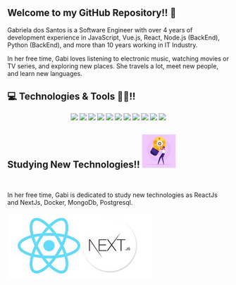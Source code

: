 

## Welcome to my GitHub Repository!! 👋

<p>Gabriela dos Santos is a Software Engineer with over 4 years of development experience in JavaScript, Vue.js, React, Node.js (BackEnd), Python (BackEnd), and more than 10 years working in IT Industry.</p>


<p>In her free time, Gabi loves listening to electronic music, watching movies or TV series, and exploring new places. She travels a lot, meet new people, and learn new languages. </p>

## 💻 Technologies & Tools 👩‍💻!! 
<p align="center" dir="auto">
<a target="_blank" rel="noopener noreferrer nofollow" href="https://camo.githubusercontent.com/21224bede9c5a991c6b1eb511188b596949316cb4e0f791200d11837bd0b182a/68747470733a2f2f696d672e736869656c64732e696f2f62616467652f6a6176617363726970742d2532334637444631452e7376673f267374796c653d666f722d7468652d6261646765266c6f676f3d6a617661736372697074266c6f676f436f6c6f723d626c61636b"><img src="https://camo.githubusercontent.com/21224bede9c5a991c6b1eb511188b596949316cb4e0f791200d11837bd0b182a/68747470733a2f2f696d672e736869656c64732e696f2f62616467652f6a6176617363726970742d2532334637444631452e7376673f267374796c653d666f722d7468652d6261646765266c6f676f3d6a617661736372697074266c6f676f436f6c6f723d626c61636b" height="25" data-canonical-src="https://img.shields.io/badge/javascript-%23F7DF1E.svg?&amp;style=for-the-badge&amp;logo=javascript&amp;logoColor=black" style="max-width: 100%;"></a>
<a target="_blank" rel="noopener noreferrer nofollow" href="https://camo.githubusercontent.com/b53069b621e43488642f5e5569a9c2314540b0bb7f54702f0195db427e95e4d9/68747470733a2f2f696d672e736869656c64732e696f2f62616467652f747970657363726970742532302d2532333030374143432e7376673f267374796c653d666f722d7468652d6261646765266c6f676f3d74797065736372697074266c6f676f436f6c6f723d7768697465"><img src="https://camo.githubusercontent.com/b53069b621e43488642f5e5569a9c2314540b0bb7f54702f0195db427e95e4d9/68747470733a2f2f696d672e736869656c64732e696f2f62616467652f747970657363726970742532302d2532333030374143432e7376673f267374796c653d666f722d7468652d6261646765266c6f676f3d74797065736372697074266c6f676f436f6c6f723d7768697465" height="25" data-canonical-src="https://img.shields.io/badge/typescript%20-%23007ACC.svg?&amp;style=for-the-badge&amp;logo=typescript&amp;logoColor=white" style="max-width: 100%;"></a>
<a target="_blank" rel="noopener noreferrer nofollow" href="https://camo.githubusercontent.com/8abf394d554d29281c2468c7ee94af4d622060ab1125f28e46ec034fab03ddfb/68747470733a2f2f696d672e736869656c64732e696f2f62616467652f6e6f64652e6a732532302d2532333433383533442e7376673f267374796c653d666f722d7468652d6261646765266c6f676f3d6e6f64652e6a73266c6f676f436f6c6f723d7768697465"><img src="https://camo.githubusercontent.com/8abf394d554d29281c2468c7ee94af4d622060ab1125f28e46ec034fab03ddfb/68747470733a2f2f696d672e736869656c64732e696f2f62616467652f6e6f64652e6a732532302d2532333433383533442e7376673f267374796c653d666f722d7468652d6261646765266c6f676f3d6e6f64652e6a73266c6f676f436f6c6f723d7768697465" height="25" data-canonical-src="https://img.shields.io/badge/node.js%20-%2343853D.svg?&amp;style=for-the-badge&amp;logo=node.js&amp;logoColor=white" style="max-width: 100%;"></a>
<a target="_blank" rel="noopener noreferrer nofollow" href="https://camo.githubusercontent.com/7b9b88890633872b9309c935a593aa759ac41feb00686f76cab1398f7ff76458/68747470733a2f2f696d672e736869656c64732e696f2f62616467652f657870726573732e6a732532302d2532333430346435392e7376673f267374796c653d666f722d7468652d6261646765"><img src="https://camo.githubusercontent.com/7b9b88890633872b9309c935a593aa759ac41feb00686f76cab1398f7ff76458/68747470733a2f2f696d672e736869656c64732e696f2f62616467652f657870726573732e6a732532302d2532333430346435392e7376673f267374796c653d666f722d7468652d6261646765" height="25" data-canonical-src="https://img.shields.io/badge/express.js%20-%23404d59.svg?&amp;style=for-the-badge" style="max-width: 100%;"></a>
<a target="_blank" rel="noopener noreferrer nofollow" href="https://camo.githubusercontent.com/8269ab8bbf8c2dd2ca1901972f086dfe908c224b5a3b13226d3a09ef49b79f2a/68747470733a2f2f696d672e736869656c64732e696f2f62616467652f7675656a732532302d2532333335343935652e7376673f267374796c653d666f722d7468652d6261646765266c6f676f3d7675652e6a73266c6f676f436f6c6f723d253233344643303844"><img src="https://camo.githubusercontent.com/8269ab8bbf8c2dd2ca1901972f086dfe908c224b5a3b13226d3a09ef49b79f2a/68747470733a2f2f696d672e736869656c64732e696f2f62616467652f7675656a732532302d2532333335343935652e7376673f267374796c653d666f722d7468652d6261646765266c6f676f3d7675652e6a73266c6f676f436f6c6f723d253233344643303844" height="25" data-canonical-src="https://img.shields.io/badge/vuejs%20-%2335495e.svg?&amp;style=for-the-badge&amp;logo=vue.js&amp;logoColor=%234FC08D" style="max-width: 100%;"></a>
<a target="_blank" rel="noopener noreferrer nofollow" href="https://camo.githubusercontent.com/3485597ae7594e182fb4f7518e87547a23ab4c15a687e97a5c44dc68f42f5ca0/68747470733a2f2f696d672e736869656c64732e696f2f62616467652f72656163742532302d2532333230323332612e7376673f267374796c653d666f722d7468652d6261646765266c6f676f3d7265616374266c6f676f436f6c6f723d253233363144414642"><img src="https://camo.githubusercontent.com/3485597ae7594e182fb4f7518e87547a23ab4c15a687e97a5c44dc68f42f5ca0/68747470733a2f2f696d672e736869656c64732e696f2f62616467652f72656163742532302d2532333230323332612e7376673f267374796c653d666f722d7468652d6261646765266c6f676f3d7265616374266c6f676f436f6c6f723d253233363144414642" height="25" data-canonical-src="https://img.shields.io/badge/react%20-%2320232a.svg?&amp;style=for-the-badge&amp;logo=react&amp;logoColor=%2361DAFB" style="max-width: 100%;"></a>
<a target="_blank" rel="noopener noreferrer nofollow" href="https://camo.githubusercontent.com/40c265f20dbaa129b96bacdef2d585e38c184e2d9f74cfd75c0a604b08a4f7db/68747470733a2f2f696d672e736869656c64732e696f2f62616467652f626f6f7473747261702532302d2532333536334437432e7376673f267374796c653d666f722d7468652d6261646765266c6f676f3d626f6f747374726170266c6f676f436f6c6f723d7768697465"><img src="https://camo.githubusercontent.com/40c265f20dbaa129b96bacdef2d585e38c184e2d9f74cfd75c0a604b08a4f7db/68747470733a2f2f696d672e736869656c64732e696f2f62616467652f626f6f7473747261702532302d2532333536334437432e7376673f267374796c653d666f722d7468652d6261646765266c6f676f3d626f6f747374726170266c6f676f436f6c6f723d7768697465" height="25" data-canonical-src="https://img.shields.io/badge/bootstrap%20-%23563D7C.svg?&amp;style=for-the-badge&amp;logo=bootstrap&amp;logoColor=white" style="max-width: 100%;"></a>
<a target="_blank" rel="noopener noreferrer nofollow" href="https://camo.githubusercontent.com/79f9490e25017ebcc9101cd53e8ab3d918dc8270615554436623da21cb6497f6/68747470733a2f2f696d672e736869656c64732e696f2f62616467652f706f7374677265732d2532333331363139322e7376673f267374796c653d666f722d7468652d6261646765266c6f676f3d706f737467726573716c266c6f676f436f6c6f723d7768697465"><img src="https://camo.githubusercontent.com/79f9490e25017ebcc9101cd53e8ab3d918dc8270615554436623da21cb6497f6/68747470733a2f2f696d672e736869656c64732e696f2f62616467652f706f7374677265732d2532333331363139322e7376673f267374796c653d666f722d7468652d6261646765266c6f676f3d706f737467726573716c266c6f676f436f6c6f723d7768697465" height="25" data-canonical-src="https://img.shields.io/badge/postgres-%23316192.svg?&amp;style=for-the-badge&amp;logo=postgresql&amp;logoColor=white" style="max-width: 100%;"></a>
<a target="_blank" rel="noopener noreferrer nofollow" href="https://camo.githubusercontent.com/6220701135b1542697b82a6441e606ba0118ff53faf12c8c2dbb6d1b5a794118/68747470733a2f2f696d672e736869656c64732e696f2f62616467652f2d6e706d2d4342333833373f7374796c653d666c61742d737175617265266c6f676f3d6e706d"><img src="https://camo.githubusercontent.com/6220701135b1542697b82a6441e606ba0118ff53faf12c8c2dbb6d1b5a794118/68747470733a2f2f696d672e736869656c64732e696f2f62616467652f2d6e706d2d4342333833373f7374796c653d666c61742d737175617265266c6f676f3d6e706d" height="25" data-canonical-src="https://img.shields.io/badge/-npm-CB3837?style=flat-square&amp;logo=npm" style="max-width: 100%;"></a>
<a target="_blank" rel="noopener noreferrer nofollow" href="https://camo.githubusercontent.com/0ced1e0be80f32eee58612df57ae3dbc4aa9fa2e969060fc1491263e6f94d6f3/68747470733a2f2f696d672e736869656c64732e696f2f62616467652f2d4769744875622d3138313731373f7374796c653d666c61742d737175617265266c6f676f3d676974687562"><img src="https://camo.githubusercontent.com/0ced1e0be80f32eee58612df57ae3dbc4aa9fa2e969060fc1491263e6f94d6f3/68747470733a2f2f696d672e736869656c64732e696f2f62616467652f2d4769744875622d3138313731373f7374796c653d666c61742d737175617265266c6f676f3d676974687562" height="25" data-canonical-src="https://img.shields.io/badge/-GitHub-181717?style=flat-square&amp;logo=github" style="max-width: 100%;"></a>
<a target="_blank" rel="noopener noreferrer nofollow" href="https://camo.githubusercontent.com/da117f82fbd930e395a9da7a0f38d5dab12100fb99b92ecb389612756cb9ea56/68747470733a2f2f696d672e736869656c64732e696f2f62616467652f4d6f6e676f44422d2532333465613934622e7376673f267374796c653d666f722d7468652d6261646765266c6f676f3d6d6f6e676f6462266c6f676f436f6c6f723d7768697465"><img src="https://camo.githubusercontent.com/da117f82fbd930e395a9da7a0f38d5dab12100fb99b92ecb389612756cb9ea56/68747470733a2f2f696d672e736869656c64732e696f2f62616467652f4d6f6e676f44422d2532333465613934622e7376673f267374796c653d666f722d7468652d6261646765266c6f676f3d6d6f6e676f6462266c6f676f436f6c6f723d7768697465" height="25" data-canonical-src="https://img.shields.io/badge/MongoDB-%234ea94b.svg?&amp;style=for-the-badge&amp;logo=mongodb&amp;logoColor=white" style="max-width: 100%;"></a>
</p>

## Studying New Technologies!! <img src='/assets/woman-fixing-glowing-light-bulb-with-gear-wheels-inside-concept-of-innovation-innovative-idea-creativity-creative-thinking-creation-of-modern-technology-hi-tech-flat-illustration-vector.jpg' style="width: 15%"/>
<br /> 

<p>In her free time, Gabi is dedicated to study new technologies as ReactJs and NextJs, Docker, MongoDb, Postgresql.</p>

<img src='/assets/reactnext.jpeg'/> 



